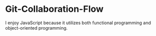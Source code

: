 # Git-Collaboration-Flow

I enjoy JavaScript because it utilizes both functional programming and object-oriented programming.